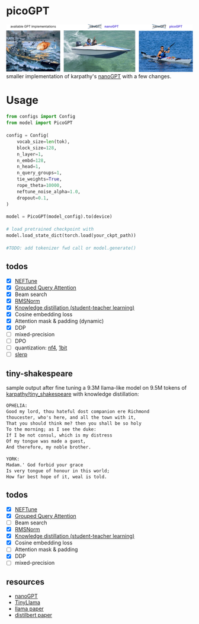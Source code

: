 # picoGPT

![alt text](https://github.com/nnethercott/picoGPT/blob/main/media/picoGPT.png?raw=true)
smaller implementation of karpathy's [nanoGPT](https://github.com/karpathy/nanoGPT/tree/9755682b981a45507f6eb9b11eadef8cb83cebd5) with a few changes.

# Usage

```python
from configs import Config
from model import PicoGPT

config = Config(
    vocab_size=len(tok),
    block_size=128,
    n_layer=1,
    n_embd=128,
    n_head=1,
    n_query_groups=1,
    tie_weights=True,
    rope_theta=10000,
    neftune_noise_alpha=1.0,
    dropout=0.1,
)

model = PicoGPT(model_config).to(device)

# load pretrained checkpoint with
model.load_state_dict(torch.load(your_ckpt_path))

#TODO: add tokenizer fwd call or model.generate()

```

## todos

- [x] [NEFTune](https://arxiv.org/abs/2310.05914)
- [x] [Grouped Query Attention](https://arxiv.org/pdf/2305.13245)
- [x] Beam search
- [x] [RMSNorm](https://arxiv.org/abs/1910.07467)
- [x] [Knowledge distillation (student-teacher learning)](https://arxiv.org/abs/1503.02531)
- [x] Cosine embedding loss
- [x] Attention mask & padding (dynamic)
- [x] DDP
- [ ] mixed-precision
- [ ] DPO
- [ ] quantization: [nf4](https://arxiv.org/abs/2305.14314), [1bit](https://github.com/kyegomez/BitNet)
- [ ] [slerp](https://en.wikipedia.org/wiki/Slerp)

## tiny-shakespeare

sample output after fine tuning a 9.3M llama-like model on 9.5M tokens of [karpathy/tiny_shakespeare](https://huggingface.co/datasets/karpathy/tiny_shakespeare) with knowledge distillation:

<!-- * `n_embd = 384`  -->
<!-- * `n_layer = 6`  -->
<!-- * `n_head = 4` -->
<!-- * `n_query_groups = 2` -->
<!-- * teacher model = [sadia72/gpt2-shakespeare](https://huggingface.co/sadia72/gpt2-shakespeare/tree/main) -->

<!-- ```python -->
<!-- config = Config( -->
<!--     vocab_size = len(tok), -->
<!--     block_size = 64, -->
<!--     n_layer = 6, -->
<!--     n_embd = 384, -->
<!--     n_head = 4, -->
<!--     n_query_groups = 2, -->
<!--     tie_weights = True, -->
<!--     rope_theta = 10000, -->
<!--     neftune_noise_alpha=0.0, -->
<!--     dropout = 0.1, -->
<!-- ) -->
<!---->
<!-- train_config = TrainConfig( -->
<!--     n_epochs = 30, -->
<!--     batch_size = 32, -->
<!--     lr = 1e-03, -->
<!--     gradient_accumulation_steps = 1, -->
<!--     warmup_ratio = 0.03, -->
<!--     grad_clip = 1.0, -->
<!--     weight_decay = 0.0, -->
<!--     distill_temperature=1.1, -->
<!-- ) -->
<!-- ``` -->

```
OPHELIA:
Good my lord, thou hateful dost companion ere Richmond
thoucester, who's here, and all the town with it,
That you should think me? then you shall be so holy
To the morning; as I see the duke:
If I be not consul, which is my distress
Of my tongue was made a guest,
And therefore, my noble brother.

YORK:
Madam.' God forbid your grace
Is very tongue of honour in this world;
How far best hope of it, weal is told.
```

## todos

- [x] [NEFTune](https://arxiv.org/abs/2310.05914)
- [x] [Grouped Query Attention](https://arxiv.org/pdf/2305.13245)
- [ ] Beam search
- [x] [RMSNorm](https://arxiv.org/abs/1910.07467)
- [x] [Knowledge distillation (student-teacher learning)](https://arxiv.org/abs/1503.02531)
- [x] Cosine embedding loss
- [ ] Attention mask & padding
- [x] DDP
- [ ] mixed-precision

## resources

- [nanoGPT](https://github.com/karpathy/nanoGPT/tree/9755682b981a45507f6eb9b11eadef8cb83cebd5)
- [TinyLlama](https://github.com/jzhang38/TinyLlama/tree/main)
- [llama paper](https://github.com/meta-llama/llama)
- [distilbert paper](https://arxiv.org/abs/1910.01108)
